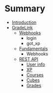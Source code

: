 # Summary

* [Introduction](README.md)
* [GradeLink](rest_api.md)
   * [Webhooks](webhooks.md)
       * login
       * got_xp
   * [Fundamentals](fundamentals.md)
       * Webhooks
   * [REST API](actions.md)
       * [User info](user_info.md)
       * [XP](xp.md)
       * [Courses](courses.md)
       * [Cubes](cubes.md)
       * [Grades](grades.md)

